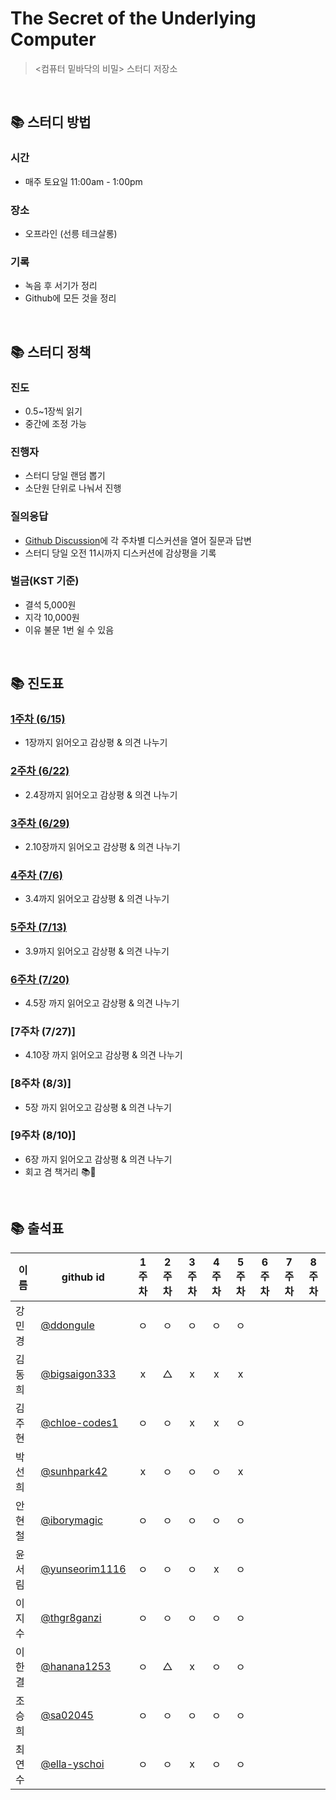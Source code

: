 # The Secret of the Underlying Computer

> <컴퓨터 밑바닥의 비밀> 스터디 저장소

<br/>

## 📚 스터디 방법

### 시간

- 매주 토요일 11:00am - 1:00pm

### 장소

- 오프라인 (선릉 테크살롱)

### 기록

- 녹음 후 서기가 정리
- Github에 모든 것을 정리

<br/>

## 📚 스터디 정책

### 진도

- 0.5~1장씩 읽기
- 중간에 조정 가능

### 진행자

- 스터디 당일 랜덤 뽑기
- 소단원 단위로 나눠서 진행

### 질의응답

- [Github Discussion](https://github.com/elegant-functional-2023/secrets-of-computer/discussions)에 각 주차별 디스커션을 열어 질문과 답변
- 스터디 당일 오전 11시까지 디스커션에 감상평을 기록

### 벌금(KST 기준)

- 결석 5,000원
- 지각 10,000원
- 이유 불문 1번 쉴 수 있음

<br/>

## 📚 진도표

### [1주차 (6/15)](https://github.com/elegant-functional-2023/secrets-of-computer/discussions/3)

- 1장까지 읽어오고 감상평 & 의견 나누기

### [2주차 (6/22)](https://github.com/elegant-functional-2023/secrets-of-computer/discussions/5)

- 2.4장까지 읽어오고 감상평 & 의견 나누기

### [3주차 (6/29)](https://github.com/elegant-functional-2023/secrets-of-computer/discussions/7)

- 2.10장까지 읽어오고 감상평 & 의견 나누기

### [4주차 (7/6)](https://github.com/elegant-functional-2023/secrets-of-computer/discussions/8)

- 3.4까지 읽어오고 감상평 & 의견 나누기

### [5주차 (7/13)](https://github.com/elegant-functional-2023/secrets-of-computer/discussions/9)

- 3.9까지 읽어오고 감상평 & 의견 나누기

### [6주차 (7/20)](https://github.com/elegant-functional-2023/secrets-of-computer/discussions/11)

- 4.5장 까지 읽어오고 감상평 & 의견 나누기

### [7주차 (7/27)]

- 4.10장 까지 읽어오고 감상평 & 의견 나누기

### [8주차 (8/3)]

- 5장 까지 읽어오고 감상평 & 의견 나누기

### [9주차 (8/10)]

- 6장 까지 읽어오고 감상평 & 의견 나누기
- 회고 겸 책거리 📚🍺

<br/>

## 📚 출석표

|  이름  |                   github id                        |  1주차  |  2주차  |  3주차  |  4주차  |  5주차  |  6주차  |  7주차  |  8주차  |
| ----- | -------------------------------------------------- | :----: | :----: | :----: | :----: | :----: | :----: | :----: | :----: |
| 강민경 | [@ddongule](https://github.com/ddongule)            |   ㅇ   |   ㅇ   |   ㅇ   |   ㅇ   |   ㅇ   |      |      |      |
| 김동희 | [@bigsaigon333](https://github.com/bigsaigon333)    |   x   |   △    |   x   |   x   |   x   |      |      |      |
| 김주현 | [@chloe-codes1](https://github.com/chloe-codes1)    |   ㅇ   |   ㅇ   |   x   |   x   |   ㅇ   |      |      |      |
| 박선희 | [@sunhpark42](https://github.com/sunhpark42)        |   x   |   ㅇ   |   ㅇ   |   ㅇ   |   x   |      |      |      |
| 안현철 | [@iborymagic](https://github.com/iborymagic)        |   ㅇ   |   ㅇ   |   ㅇ   |   ㅇ   |   ㅇ   |      |      |      |
| 윤서림 | [@yunseorim1116](https://github.com/yunseorim1116)  |   ㅇ   |   ㅇ   |   ㅇ   |   x   |   ㅇ   |      |      |      |
| 이지수 | [@thgr8ganzi](https://github.com/thgr8ganzi)        |   ㅇ   |   ㅇ   |   ㅇ   |   ㅇ   |   ㅇ   |      |      |      |
| 이한결 | [@hanana1253](https://github.com/hanana1253)        |   ㅇ   |   △    |   x   |   ㅇ   |   ㅇ   |      |      |      |
| 조승희 | [@sa02045](https://github.com/sa02045)              |   ㅇ   |   ㅇ   |   ㅇ   |   ㅇ   |   ㅇ   |      |      |      |
| 최연수 | [@ella-yschoi](https://github.com/ella-yschoi)      |   ㅇ   |   ㅇ   |   x   |   ㅇ   |   ㅇ   |      |      |      |
